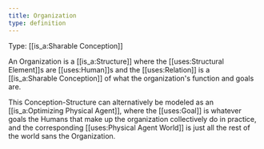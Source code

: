 ```yaml
---
title: Organization
type: definition
---
```


Type: [[is_a:Sharable Conception]]

An Organization is a [[is_a:Structure]] where the [[uses:Structural Element]]s are [[uses:Human]]s and the [[uses:Relation]] is a [[is_a:Sharable Conception]] of what the organization's function and goals are.

This Conception-Structure can alternatively be modeled as an [[is_a:Optimizing Physical Agent]], where the [[uses:Goal]] is whatever goals the Humans that make up the organization collectively do in practice, and the corresponding [[uses:Physical Agent World]] is just all the rest of the world sans the Organization.